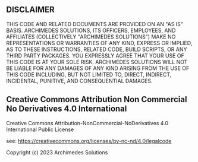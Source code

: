 ## DISCLAIMER

THIS CODE AND RELATED DOCUMENTS ARE PROVIDED ON AN "AS IS" BASIS. ARCHIMEDES SOLUTIONS, ITS OFFICERS, EMPLOYEES, AND AFFILIATES (COLLECTIVELY "ARCHIMEDES SOLUTIONS") MAKE NO REPRESENTATIONS OR WARRANTIES OF ANY KIND, EXPRESS OR IMPLIED, AS TO THESE INSTRUCTIONS, RELATED CODE, BUILD SCRIPTS, OR ANY THIRD PARTY PACKAGES.
YOU EXPRESSLY AGREE THAT YOUR USE OF THIS CODE IS AT YOUR SOLE RISK.
ARCHIMEDES SOLUTIONS WILL NOT BE LIABLE FOR ANY DAMAGES OF ANY KIND ARISING FROM THE USE OF THIS CODE INCLUDING, BUT NOT LIMITED TO, DIRECT, INDIRECT, INCIDENTAL, PUNITIVE, AND CONSEQUENTIAL DAMAGES.

## Creative Commons Attribution Non Commercial No Derivatives 4.0 International

Creative Commons Attribution-NonCommercial-NoDerivatives 4.0 International Public License

see: https://creativecommons.org/licenses/by-nc-nd/4.0/legalcode 

Copyright (c) 2023 Archimedes Solutions

